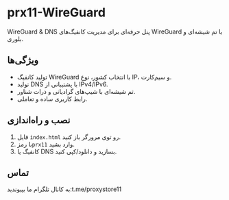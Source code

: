 # prx11-WireGuard
‌‌WireGuard &amp; DNS
پنل حرفه‌ای برای مدیریت کانفیگ‌های WireGuard با تم شیشه‌ای و بلوری.

## ویژگی‌ها
- تولید کانفیگ WireGuard با انتخاب کشور، نوع IP، و سیم‌کارت.
- تولید DNS با پشتیبانی از IPv4/IPv6.
- تم شیشه‌ای با شیپ‌های گرادیانی و ذرات شناور.
- رابط کاربری ساده و تعاملی.

## نصب و راه‌اندازی
1. فایل `index.html` رو توی مرورگر باز کنید.
2. با رمز`prx11` وارد بشید.
3. کانفیگ یا DNS بسازید و دانلود/کپی کنید.


## تماس
به کانال تلگرام ما بپیوندید:t.me/proxystore11
